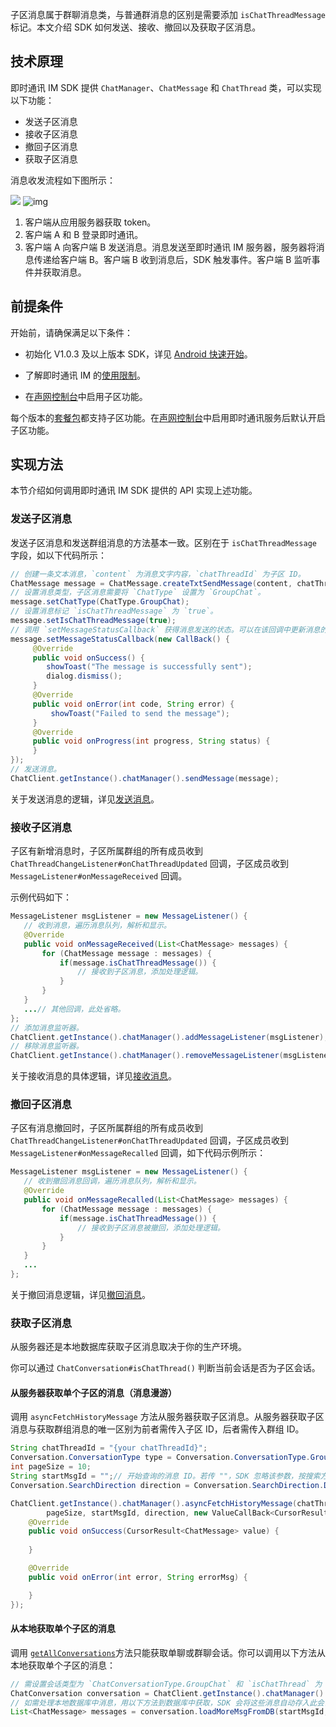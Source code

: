 子区消息属于群聊消息类，与普通群消息的区别是需要添加 `isChatThreadMessage` 标记。本文介绍 SDK 如何发送、接收、撤回以及获取子区消息。

## 技术原理

即时通讯 IM SDK 提供 `ChatManager`、`ChatMessage` 和 `ChatThread` 类，可以实现以下功能：

- 发送子区消息
- 接收子区消息
- 撤回子区消息
- 获取子区消息

消息收发流程如下图所示：

![](https://web-cdn.agora.io/docs-files/1681365338435)
![img](./agora_doc_source/markdown/agora-chat/images/quickstart/quick_start_workflow.png)

1. 客户端从应用服务器获取 token。
2. 客户端 A 和 B 登录即时通讯。
3. 客户端 A 向客户端 B 发送消息。消息发送至即时通讯 IM 服务器，服务器将消息传递给客户端 B。客户端 B 收到消息后，SDK 触发事件。客户端 B 监听事件并获取消息。

## 前提条件

开始前，请确保满足以下条件：

- 初始化 V1.0.3 及以上版本 SDK，详见 [Android 快速开始](./agora_chat_get_started_android)。

- 了解即时通讯 IM 的[使用限制](./agora_chat_limitation)。

- 在[声网控制台](http://console.agora.io/)中启用子区功能。

每个版本的[套餐包](./agora_chat_pricing#管理套餐包)都支持子区功能。在[声网控制台](https://console.agora.io/)中启用即时通讯服务后默认开启子区功能。  

## 实现方法

本节介绍如何调用即时通讯 IM SDK 提供的 API 实现上述功能。

### 发送子区消息

发送子区消息和发送群组消息的方法基本一致。区别在于 `isChatThreadMessage` 字段，如以下代码所示：

```java
// 创建一条文本消息，`content` 为消息文字内容，`chatThreadId` 为子区 ID。
ChatMessage message = ChatMessage.createTxtSendMessage(content, chatThreadId);
// 设置消息类型，子区消息需要将 `ChatType` 设置为 `GroupChat`。
message.setChatType(ChatType.GroupChat);
// 设置消息标记 `isChatThreadMessage` 为 `true`。
message.setIsChatThreadMessage(true);
// 调用 `setMessageStatusCallback` 获得消息发送的状态。可以在该回调中更新消息的显示状态。例如消息发送失败后的提示等。
message.setMessageStatusCallback(new CallBack() {
     @Override
     public void onSuccess() {
        showToast("The message is successfully sent");
        dialog.dismiss();
     }
     @Override
     public void onError(int code, String error) {
         showToast("Failed to send the message");
     }
     @Override
     public void onProgress(int progress, String status) {
     }
});
// 发送消息。
ChatClient.getInstance().chatManager().sendMessage(message);
```

关于发送消息的逻辑，详见[发送消息](./agora_chat_send_receive_message_android#发送文本消息)。

### 接收子区消息

子区有新增消息时，子区所属群组的所有成员收到 `ChatThreadChangeListener#onChatThreadUpdated` 回调，子区成员收到 `MessageListener#onMessageReceived` 回调。

示例代码如下：

```java
MessageListener msgListener = new MessageListener() {
   // 收到消息，遍历消息队列，解析和显示。
   @Override
   public void onMessageReceived(List<ChatMessage> messages) {
       for (ChatMessage message : messages) {
           if(message.isChatThreadMessage()) {
               // 接收到子区消息，添加处理逻辑。
           }
       }
   }
   ...// 其他回调，此处省略。
};
// 添加消息监听器。
ChatClient.getInstance().chatManager().addMessageListener(msgListener);
// 移除消息监听器。
ChatClient.getInstance().chatManager().removeMessageListener(msgListener);
```

关于接收消息的具体逻辑，详见[接收消息](./agora_chat_send_receive_message_android#接收文本消息)。

### 撤回子区消息

子区有消息撤回时，子区所属群组的所有成员收到 `ChatThreadChangeListener#onChatThreadUpdated` 回调，子区成员收到 `MessageListener#onMessageRecalled` 回调，如下代码示例所示：

```java
MessageListener msgListener = new MessageListener() {
   // 收到撤回消息回调，遍历消息队列，解析和显示。
   @Override
   public void onMessageRecalled(List<ChatMessage> messages) {
       for (ChatMessage message : messages) {
           if(message.isChatThreadMessage()) {
               // 接收到子区消息被撤回，添加处理逻辑。
           }
       }
   }
   ...
};
```

关于撤回消息逻辑，详见[撤回消息](./agora_chat_send_receive_message_android#撤回消息)。

### 获取子区消息

从服务器还是本地数据库获取子区消息取决于你的生产环境。

你可以通过 `ChatConversation#isChatThread()` 判断当前会话是否为子区会话。

#### 从服务器获取单个子区的消息（消息漫游）

调用 `asyncFetchHistoryMessage` 方法从服务器获取子区消息。从服务器获取子区消息与获取群组消息的唯一区别为前者需传入子区 ID，后者需传入群组 ID。

```java
String chatThreadId = "{your chatThreadId}";
Conversation.ConversationType type = Conversation.ConversationType.GroupChat;
int pageSize = 10;
String startMsgId = "";// 开始查询的消息 ID。若传 ""，SDK 忽略该参数，按搜索方向查询消息。
Conversation.SearchDirection direction = Conversation.SearchDirection.DOWN;

ChatClient.getInstance().chatManager().asyncFetchHistoryMessage(chatThreadId, type, 
        pageSize, startMsgId, direction, new ValueCallBack<CursorResult<ChatMessage>>() {
    @Override
    public void onSuccess(CursorResult<ChatMessage> value) {
        
    }

    @Override
    public void onError(int error, String errorMsg) {

    }
});
```

#### 从本地获取单个子区的消息

调用 [`getAllConversations`](./agora_chat_manage_message_android#获取本地所有会话)方法只能获取单聊或群聊会话。你可以调用以下方法从本地获取单个子区的消息：

```java
// 需设置会话类型为 `ChatConversationType.GroupChat` 和 `isChatThread` 为 `true`
ChatConversation conversation = ChatClient.getInstance().chatManager().getConversation(chatThreadId, ChatConversationType.GroupChat, createIfNotExists, isChatThread);
// 如需处理本地数据库中消息，用以下方法到数据库中获取，SDK 会将这些消息自动存入此会话。
List<ChatMessage> messages = conversation.loadMoreMsgFromDB(startMsgId, pagesize, searchDirection);
```

